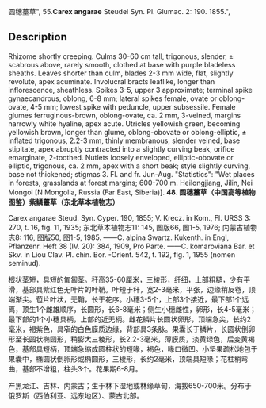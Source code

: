 圆穗薹草",
55.**Carex angarae** Steudel Syn. Pl. Glumac. 2: 190. 1855.",

## Description
Rhizome shortly creeping. Culms 30-60 cm tall, trigonous, slender, ± scabrous above, rarely smooth, clothed at base with purple bladeless sheaths. Leaves shorter than culm, blades 2-3 mm wide, flat, slightly revolute, apex acuminate. Involucral bracts leaflike, longer than inflorescence, sheathless. Spikes 3-5, upper 3 approximate; terminal spike gynaecandrous, oblong, 6-8 mm; lateral spikes female, ovate or oblong-ovate, 4-5 mm; lowest spike with peduncle, upper subsessile. Female glumes ferruginous-brown, oblong-ovate, ca. 2 mm, 3-veined, margins narrowly white hyaline, apex acute. Utricles yellowish green, becoming yellowish brown, longer than glume, oblong-obovate or oblong-elliptic, ± inflated trigonous, 2.2-3 mm, thinly membranous, slender veined, base stipitate, apex abruptly contracted into a slightly curving beak, orifice emarginate, 2-toothed. Nutlets loosely enveloped, elliptic-obovate or elliptic, trigonous, ca. 2 mm, apex with a short beak; style slightly curving, base not thickened; stigmas 3. Fl. and fr. Jun-Aug.
  "Statistics": "Wet places in forests, grasslands at forest margins; 600-700 m. Heilongjiang, Jilin, Nei Mongol [N Mongolia, Russia (Far East, Siberia)].
**48. 圆穗薹草（中国高等植物图鉴）紫鳞薹草（东北草本植物志）**

Carex angarae Steud. Syn. Cyper. 190, 1855; V. Krecz. in Kom., Fl. URSS 3: 270, t. 16, fig. 11, 1935; 东北草本植物志11: 145, 图版66, 图1-5, 1976; 内蒙古植物志8: 116, 图版50, 图1-5, 1985. ——C. alpina Swartz. Kukenth. in Engl, Pflanzenr. Heft 38 (IV. 20): 384, 1909, Pro Parte. ——C. komaroviana Bar. et Skv. in Liou Clav. Pl. chin. Bor. -Orient. 542, t. 192, fig. 1, 1955 (nomen seminud).

根状茎短，具短的匍匐茎。秆高35-60厘米，三棱形，纤细，上部粗糙，少有平滑，基部具紫红色无叶片的叶鞘。叶短于秆，宽2-3毫米，平张，边缘稍反卷，顶端渐尖。苞片叶状，无鞘，长于花序。小穗3-5个，上部3个接近，最下部1个远离，顶生1个雌雄顺序，长圆形，长6-8毫米；侧生小穗雌性，卵形，长4-5毫米；最下部的1个小穗具柄，上部的近无柄。雌花鳞片长圆状卵形，顶端急尖，长约2毫米，褐紫色，具窄的白色膜质边缘，背部具3条脉。果囊长于鳞片，长圆状倒卵形至长圆状椭圆形，稍膨大三棱形，长2.2-3毫米，薄膜质，淡黄绿色，后变黄褐色，基部具短柄，顶端急缩成圆柱状的短喙，褐色，喙口微凹。小坚果疏松地包于果囊中，椭圆状倒卵形或椭圆形，三棱形，长约2毫米，顶端具短喙；花柱稍弯曲，基部不增粗，柱头3个。花果期6-8月。

产黑龙江、吉林、内蒙古；生于林下湿地或林缘草甸，海拔650-700米。分布于俄罗斯（西伯利亚、远东地区）、蒙古北部。
